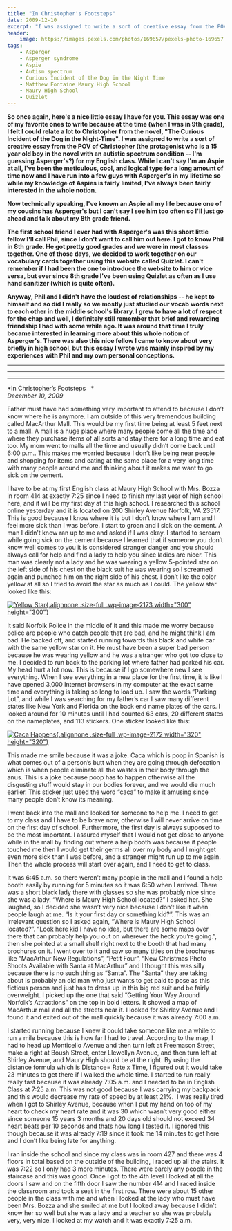 ```yaml
---
title: "In Christopher's Footsteps"
date: 2009-12-10
excerpt: "I was assigned to write a sort of creative essay from the POV of Christopher (the protagonist who is a 15 year old boy in the novel with an autistic spectrum condition -- I'm guessing Aspergers?) for my English class."
header:
    image: https://images.pexels.com/photos/169657/pexels-photo-169657.jpeg
tags:
    - Asperger
    - Asperger syndrome
    - Aspie
    - Autism spectrum
    - Curious Incident of the Dog in the Night Time
    - Matthew Fontaine Maury High School
    - Maury High School
    - Quizlet
---
```


**So once again, here's a nice little essay I have for you. This essay
was one of my favorite ones to write because at the time (when I was in
9th grade), I felt I could relate a lot to Christopher from the novel,
"The Curious Incident of the Dog in the Night-Time". I was assigned to
write a sort of creative essay from the POV of Christopher (the
protagonist who is a 15 year old boy in the novel with an autistic
spectrum condition -- I'm guessing Asperger's?) for my English class.
While I can't say I'm an Aspie at all, I've been the meticulous, cool,
and logical type for a long amount of time now and I have run into a few
guys with Asperger's in my lifetime so while my knowledge of Aspies is
fairly limited, I've always been fairly interested in the whole
notion.**

**Now technically speaking, I've known an Aspie all my life because one
of my cousins has Asperger's but I can't say I see him too often so I'll
just go ahead and talk about my 8th grade friend.**

**The first school friend I ever had with Asperger's was this short
little fellow I'll call Phil, since I don't want to call him out here. I
got to know Phil in 8th grade. He got pretty good grades and we were in
most classes together. One of those days, we decided to work together on
our vocabulary cards together using this website called Quizlet. I can't
remember if I had been the one to introduce the website to him or vice
versa, but ever since 8th grade I've been using Quizlet as often as I
use hand sanitizer (which is quite often).**

**Anyway, Phil and I didn't have the loudest of relationships -- he kept
to himself and so did I really so we mostly just studied our vocab words
next to each other in the middle school's library. I grew to have a lot
of respect for the chap and well, I definitely still remember that brief
and rewarding friendship I had with some while ago. It was around that
time I truly became interested in learning more about this whole notion
of Asperger's. There was also this nice fellow I came to know about very
briefly in high school, but this essay I wrote was mainly inspired by my
experiences with Phil and my own personal conceptions.**

------------------------------------------------------------------------

------------------------------------------------------------------------

------------------------------------------------------------------------

*In Christopher’s Footsteps   *\
*December 10, 2009*

Father must have had something very important to attend to because I
don’t know where he is anymore. I am outside of this very tremendous
building called MacArthur Mall. This would be my first time being at
least 5 feet next to a mall. A mall is a huge place where many people
come all the time and where they purchase items of all sorts and stay
there for a long time and eat too. My mom went to malls all the time and
usually didn’t come back until 6:00 p.m.. This makes me worried because
I don’t like being near people and shopping for items and eating at the
same place for a very long time with many people around me and thinking
about it makes me want to go sick on the cement.

I have to be at my first English class at Maury High School with Mrs.
Bozza in room 414 at exactly 7:25 since I need to finish my last year of
high school here, and it will be my first day at this high school. I
researched this school online yesterday and it is located on 200 Shirley
Avenue Norfolk, VA 23517. This is good because I know where it is but I
don’t know where I am and I feel more sick than I was before. I start to
groan and I sick on the cement. A man I didn’t know ran up to me and
asked if I was okay. I started to scream while going sick on the cement
because I learned that if someone you don’t know well comes to you it is
considered stranger danger and you should always call for help and find
a lady to help you since ladies are nicer. This man was clearly not a
lady and he was wearing a yellow 5-pointed star on the left side of his
chest on the black suit he was wearing so I screamed again and punched
him on the right side of his chest. I don’t like the color yellow at all
so I tried to avoid the star as much as I could. The yellow star looked
like this:

[![Yellow
Star](https://fvcproductions.files.wordpress.com/2015/04/yellow-star.jpg){.alignnone
.size-full .wp-image-2173 width="300"
height="300"}](https://fvcproductions.files.wordpress.com/2015/04/yellow-star.jpg)

It said Norfolk Police in the middle of it and this made me worry
because police are people who catch people that are bad, and he might
think I am bad. He backed off, and started running towards this black
and white car with the same yellow star on it. He must have been a super
bad person because he was wearing yellow and he was a stranger who got
too close to me. I decided to run back to the parking lot where father
had parked his car. My head hurt a lot now. This is because if I go
somewhere new I see everything. When I see everything in a new place for
the first time, it is like I have opened 3,000 Internet browsers in my
computer at the exact same time and everything is taking so long to load
up. I saw the words “Parking Lot”, and while I was searching for my
father’s car I saw many different states like New York and Florida on
the back end name plates of the cars. I looked around for 10 minutes
until I had counted 63 cars, 20 different states on the nameplates, and
113 stickers. One sticker looked like this:

[![Caca
Happens](https://fvcproductions.files.wordpress.com/2015/04/caca-happens.jpg){.alignnone
.size-full .wp-image-2172 width="320"
height="320"}](https://fvcproductions.files.wordpress.com/2015/04/caca-happens.jpg)

This made me smile because it was a joke. Caca which is poop in Spanish
is what comes out of a person’s butt when they are going through
defecation which is when people eliminate all the wastes in their body
through the anus. This is a joke because poop has to happen otherwise
all the disgusting stuff would stay in our bodies forever, and we would
die much earlier. This sticker just used the word “caca” to make it
amusing since many people don’t know its meaning.

I went back into the mall and looked for someone to help me. I need to
get to my class and I have to be brave now, otherwise I will never
arrive on time on the first day of school. Furthermore, the first day is
always supposed to be the most important. I assured myself that I would
not get close to anyone while in the mall by finding out where a help
booth was because if people touched me then I would get their germs all
over my body and I might get even more sick than I was before, and a
stranger might run up to me again. Then the whole process will start
over again, and I need to get to class.

It was 6:45 a.m. so there weren’t many people in the mall and I found a
help booth easily by running for 5 minutes so it was 6:50 when I
arrived. There was a short black lady there with glasses so she was
probably nice since she was a lady. “Where is Maury High School
located?” I asked her. She laughed, so I decided she wasn’t very nice
because I don’t like it when people laugh at me. “Is it your first day
or something kid?”. This was an irrelevant question so I asked again,
“Where is Maury High School located?”. “Look here kid I have no idea,
but there are some maps over there that can probably help you out on
wherever the heck you’re going.”, then she pointed at a small shelf
right next to the booth that had many brochures on it. I went over to it
and saw so many titles on the brochures like “MacArthur New
Regulations”, “Petit Four”, “New Christmas Photo Shoots Available with
Santa at MacArthur” and I thought this was silly because there is no
such thing as “Santa”. The “Santa” they are taking about is probably an
old man who just wants to get paid to pose as this fictious person and
just has to dress up in this big red suit and be fairly overweight. I
picked up the one that said “Getting Your Way Around Norfolk’s
Attractions” on the top in bold letters. It showed a map of MacArthur
mall and all the streets near it. I looked for Shirley Avenue and I
found it and exited out of the mall quickly because it was already 7:00
a.m.

I started running because I knew it could take someone like me a while
to run a mile because this is how far I had to travel. According to the
map, I had to head up Monticello Avenue and then turn left at Freemason
Street, make a right at Boush Street, enter Llewellyn Avenue, and then
turn left at Shirley Avenue, and Maury High should be at the right. By
using the distance formula which is Distance= Rate x Time, I figured out
it would take 23 minutes to get there if I walked the whole time. I
started to run really really fast because it was already 7:05 a.m. and I
needed to be in English Class at 7:25 a.m. This was not good because I
was carrying my backpack and this would decrease my rate of speed by at
least 21%.  I was really tired when I got to Shirley Avenue, because
when I put my hand on top of my heart to check my heart rate and it was
30 which wasn’t very good either since someone 15 years 3 months and 20
days old should not exceed 34 heart beats per 10 seconds and thats how
long I tested it. I ignored this though because it was already 7:19
since it took me 14 minutes to get here and I don’t like being late for
anything.

I ran inside the school and since my class was in room 427 and there was
4 floors in total based on the outside of the building, I raced up all
the stairs. It was 7:22 so I only had 3 more minutes. There were barely
any people in the staircase and this was good. Once I got to the 4th
level I looked at all the doors I saw and on the fifth door I saw the
number 414 and I raced inside the classroom and took a seat in the first
row. There were about 15 other people in the class with me and when I
looked at the lady who must have been Mrs. Bozza and she smiled at me
but I looked away because I didn’t know her so well but she was a lady
and a teacher so she was probably very, very nice. I looked at my watch
and it was exactly 7:25 a.m.
